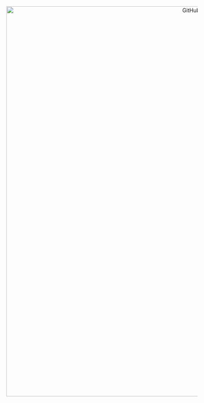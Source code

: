 <div align="center">
   <a><img alt="GitHub Sponsors" src="https://github.com/neurobionics/.github/blob/5b84682f4e55cef1ba80f73850f0f8124cc08221/neurobionics.gif" width="1024"></a>
</div>

